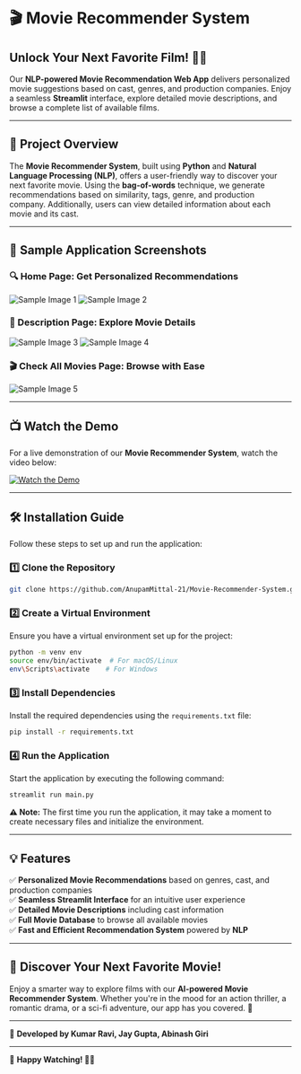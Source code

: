 # 🎬 Movie Recommender System

## Unlock Your Next Favorite Film! 🎥🍿

Our **NLP-powered Movie Recommendation Web App** delivers personalized movie suggestions based on cast, genres, and production companies. Enjoy a seamless **Streamlit** interface, explore detailed movie descriptions, and browse a complete list of available films.

---

## 🚀 Project Overview

The **Movie Recommender System**, built using **Python** and **Natural Language Processing (NLP)**, offers a user-friendly way to discover your next favorite movie. Using the **bag-of-words** technique, we generate recommendations based on similarity, tags, genre, and production company. Additionally, users can view detailed information about each movie and its cast.

---

## 📸 Sample Application Screenshots

### 🔍 Home Page: Get Personalized Recommendations
![Sample Image 1](https://github.com/AnupamMittal-21/Movie-Recommender-System/assets/96871662/cce0c494-4dde-4872-868b-2f6f23b24a68)
![Sample Image 2](https://github.com/AnupamMittal-21/Movie-Recommender-System/assets/96871662/ff4fd4bd-1cf3-4580-9614-67e8698b45e5)

### 📃 Description Page: Explore Movie Details
![Sample Image 3](https://github.com/AnupamMittal-21/Movie-Recommender-System/assets/96871662/beb53c76-4cd1-466d-b32d-97a63555c043)
![Sample Image 4](https://github.com/AnupamMittal-21/Movie-Recommender-System/assets/96871662/bb6915a7-8c49-4bd8-ade9-45caeb701d75)

### 🎬 Check All Movies Page: Browse with Ease
![Sample Image 5](https://github.com/AnupamMittal-21/Movie-Recommender-System/assets/96871662/02473070-91cf-45a0-8016-eee8b70ee2ae)

---

## 📺 Watch the Demo

For a live demonstration of our **Movie Recommender System**, watch the video below:

[![Watch the Demo](https://img.youtube.com/vi/0BJgu4qZqOM/0.jpg)](https://youtu.be/0BJgu4qZqOM)

---

## 🛠️ Installation Guide

Follow these steps to set up and run the application:

### 1️⃣ Clone the Repository
```bash
git clone https://github.com/AnupamMittal-21/Movie-Recommender-System.git
```

### 2️⃣ Create a Virtual Environment
Ensure you have a virtual environment set up for the project:
```bash
python -m venv env
source env/bin/activate  # For macOS/Linux
env\Scripts\activate    # For Windows
```

### 3️⃣ Install Dependencies
Install the required dependencies using the `requirements.txt` file:
```bash
pip install -r requirements.txt
```

### 4️⃣ Run the Application
Start the application by executing the following command:
```bash
streamlit run main.py
```

**⚠️ Note:** The first time you run the application, it may take a moment to create necessary files and initialize the environment.

---

## 💡 Features
✅ **Personalized Movie Recommendations** based on genres, cast, and production companies  
✅ **Seamless Streamlit Interface** for an intuitive user experience  
✅ **Detailed Movie Descriptions** including cast information  
✅ **Full Movie Database** to browse all available movies  
✅ **Fast and Efficient Recommendation System** powered by **NLP**  

---

## 🎯 Discover Your Next Favorite Movie!

Enjoy a smarter way to explore films with our **AI-powered Movie Recommender System**. Whether you're in the mood for an action thriller, a romantic drama, or a sci-fi adventure, our app has you covered. 🌟

---

📌 **Developed by Kumar Ravi, Jay Gupta, Abinash Giri**



---
🚀 **Happy Watching! 🎥🍿**

